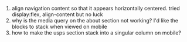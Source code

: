 
1. align navigation content so that it appears horizontally centered.
    tried display:flex, align-content but no luck
2. why is the media query on the about section not working? 
I'd like the blocks to stack when viewed on mobile
3. how to make the usps section stack into a singular column on mobile?